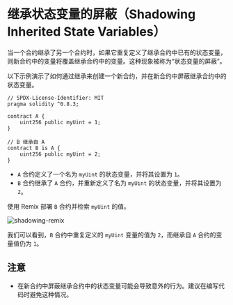 # 继承状态变量的屏蔽（Shadowing Inherited State Variables）

当一个合约继承了另一个合约时，如果它重复定义了继承合约中已有的状态变量，则新合约中的变量将覆盖继承合约中的变量。这种现象被称为“状态变量的屏蔽”。

以下示例演示了如何通过继承来创建一个新合约，并在新合约中屏蔽继承合约中的状态变量。

```solidity
// SPDX-License-Identifier: MIT
pragma solidity ^0.8.3;

contract A {
    uint256 public myUint = 1;
}

// B 继承自 A
contract B is A {
    uint256 public myUint = 2;
}
```

- `A` 合约定义了一个名为 `myUint` 的状态变量，并将其设置为 `1`。
- `B` 合约继承了 `A` 合约，并重新定义了名为 `myUint` 的状态变量，并将其设置为 `2`。

使用 Remix 部署 `B` 合约并检索 `myUint` 的值。

![shadowing-remix](https://user-images.githubusercontent.com/67719429/135936853-6b7a2a31-c6d7-4c16-b338-28f3e97a6b51.png)

我们可以看到，`B` 合约中重复定义的 `myUint` 变量的值为 `2`，而继承自 `A` 合约的变量值仍为 `1`。

## 注意

- 在新合约中屏蔽继承合约中的状态变量可能会导致意外的行为。建议在编写代码时避免这种情况。
